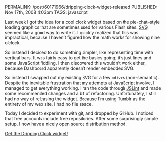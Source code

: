 PERMALINK: /post/60171966/dripping-clock-widget-released
PUBLISHED: Nov 17th, 2008 4:03pm
TAGS: javascript

Last week I got the idea for a cool clock widget based on the pie-chat–style loading graphics that are sometimes used for various Flash sites. <abbr class="smallcaps" title="Scalable Vector Graphics">SVG</abbr> seemed like a good way to write it. I quickly realized that this was impractical, because I haven’t figured how the math works for showing nine o’clock.

So instead I decided to do something simpler, like representing time with vertical bars. It was fairly easy to get the basics going; it’s just lines and some JavaScript fiddling. I then discovered this wouldn’t work either, because Dashboard apparently doesn’t render embedded <abbr class="smallcaps">SVG</abbr>.

So instead I swapped out my existing <abbr class="smallcaps">SVG</abbr> for a few `<div>`s (non-semantic). Despite the inevitable frustration that my attempts at JavaScript involve, I managed to get everything working. I ran the code through [JSLint][jslint] and made some recommended changes and a bit of refactoring. Unfortunately, I still had no way of releasing the widget. Because I’m using Tumblr as the entirety of my web site, I had no file space.

 [jslint]: http://www.jslint.com/

Today I decided to experiment with git, and dropped by GitHub. I noticed that free accounts include free repositories. After some surprisingly simple setup, I now have a nicely open source distribution method.

[Get the Dripping Clock widget!][dc]

 [dc]: http://github.com/stilist/dripping-clock/tree/master

